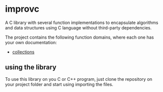 # improvc

A C library with several function implementations to encapsulate algorithms and data structures using C language without third-party dependencies.

The project contains the following function domains, where each one has your own documentation:

* [collections](collections/collections.md)

## using the library ##

To use this library on you C or C++ program, just clone the repository on your project folder and start using importing the files.